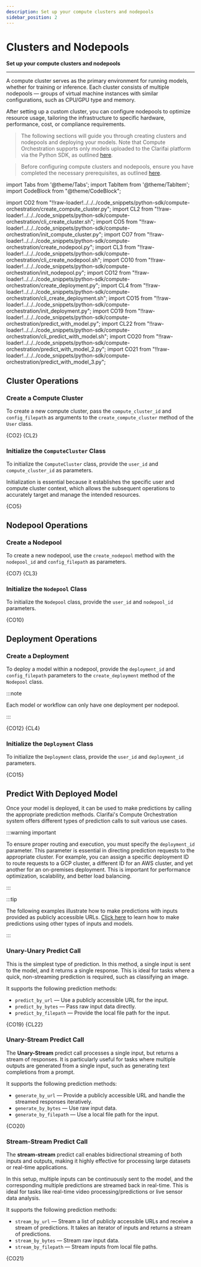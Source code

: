 ```yaml
---
description: Set up your compute clusters and nodepools
sidebar_position: 2
---
```



# Clusters and Nodepools

**Set up your compute clusters and nodepools**

<hr />

A compute cluster serves as the primary environment for running models, whether for training or inference. Each cluster consists of multiple nodepools — groups of virtual machine instances with similar configurations, such as CPU/GPU type and memory.

After setting up a custom cluster, you can configure nodepools to optimize resource usage, tailoring the infrastructure to specific hardware, performance, cost, or compliance requirements.

> The following sections will guide you through creating clusters and nodepools and deploying your models. Note that Compute Orchestration supports only models uploaded to the Clarifai platform via the Python SDK, as outlined [here](model-upload.md).

> Before configuring compute clusters and nodepools, ensure you have completed the necessary prerequisites, as outlined [here](README.mdx#prerequisites).

import Tabs from '@theme/Tabs';
import TabItem from '@theme/TabItem';
import CodeBlock from "@theme/CodeBlock";

import CO2 from "!!raw-loader!../../../code_snippets/python-sdk/compute-orchestration/create_compute_cluster.py";
import CL2 from "!!raw-loader!../../../code_snippets/python-sdk/compute-orchestration/cli_create_cluster.sh";
import CO5 from "!!raw-loader!../../../code_snippets/python-sdk/compute-orchestration/init_compute_cluster.py";
import CO7 from "!!raw-loader!../../../code_snippets/python-sdk/compute-orchestration/create_nodepool.py";
import CL3 from "!!raw-loader!../../../code_snippets/python-sdk/compute-orchestration/cli_create_nodepool.sh";
import CO10 from "!!raw-loader!../../../code_snippets/python-sdk/compute-orchestration/init_nodepool.py";
import CO12 from "!!raw-loader!../../../code_snippets/python-sdk/compute-orchestration/create_deployment.py";
import CL4 from "!!raw-loader!../../../code_snippets/python-sdk/compute-orchestration/cli_create_deployment.sh";
import CO15 from "!!raw-loader!../../../code_snippets/python-sdk/compute-orchestration/init_deployment.py";
import CO19 from "!!raw-loader!../../../code_snippets/python-sdk/compute-orchestration/predict_with_model.py";
import CL22 from "!!raw-loader!../../../code_snippets/python-sdk/compute-orchestration/cli_predict_with_model.sh";
import CO20 from "!!raw-loader!../../../code_snippets/python-sdk/compute-orchestration/predict_with_model_2.py";
import CO21 from "!!raw-loader!../../../code_snippets/python-sdk/compute-orchestration/predict_with_model_3.py";


## Cluster Operations

### Create a Compute Cluster

To create a new compute cluster, pass the `compute_cluster_id` and `config_filepath` as arguments to the `create_compute_cluster` method of the `User` class.

<Tabs>
<TabItem value="python" label="Python">
    <CodeBlock className="language-python">{CO2}</CodeBlock>
</TabItem>
<TabItem value="bash" label="Bash">
    <CodeBlock className="language-yaml">{CL2}</CodeBlock>
</TabItem>
</Tabs>


### Initialize the `ComputeCluster` Class

To initialize the `ComputeCluster` class, provide the `user_id` and `compute_cluster_id` as parameters. 

Initialization is essential because it establishes the specific user and compute cluster context, which allows the subsequent operations to accurately target and manage the intended resources.

<Tabs>
<TabItem value="python" label="Python">
    <CodeBlock className="language-python">{CO5}</CodeBlock>
</TabItem>
</Tabs>


## Nodepool Operations

### Create a Nodepool

To create a new nodepool, use the `create_nodepool` method with the `nodepool_id` and `config_filepath` as parameters.

<Tabs>
<TabItem value="python" label="Python">
    <CodeBlock className="language-python">{CO7}</CodeBlock>
</TabItem>
<TabItem value="bash" label="Bash">
    <CodeBlock className="language-yaml">{CL3}</CodeBlock>
</TabItem>
</Tabs>


### Initialize the `Nodepool` Class

To initialize the `Nodepool` class, provide the `user_id` and `nodepool_id` parameters. 

<Tabs>
<TabItem value="python" label="Python">
    <CodeBlock className="language-python">{CO10}</CodeBlock>
</TabItem>
</Tabs>

## Deployment Operations

### Create a Deployment

To deploy a model within a nodepool, provide the `deployment_id` and `config_filepath` parameters to the `create_deployment` method of the `Nodepool` class.

:::note

Each model or workflow can only have one deployment per nodepool.

:::

<Tabs>
<TabItem value="python" label="Python">
    <CodeBlock className="language-python">{CO12}</CodeBlock>
</TabItem>
<TabItem value="bash" label="Bash">
    <CodeBlock className="language-yaml">{CL4}</CodeBlock>
</TabItem>
</Tabs>


### Initialize the `Deployment` Class

To initialize the `Deployment` class, provide the `user_id` and `deployment_id` parameters. 

<Tabs>
<TabItem value="python" label="Python">
    <CodeBlock className="language-python">{CO15}</CodeBlock>
</TabItem>
</Tabs>



## Predict With Deployed Model

Once your model is deployed, it can be used to make predictions by calling the appropriate prediction methods. Clarifai's Compute Orchestration system offers different types of prediction calls to suit various use cases.

:::warning important

To ensure proper routing and execution, you must specify the `deployment_id` parameter. This parameter is essential in directing prediction requests to the appropriate cluster. For example, you can assign a specific deployment ID to route requests to a GCP cluster, a different ID for an AWS cluster, and yet another for an on-premises deployment. This is important for performance optimization, scalability, and better load balancing. 

:::

:::tip

The following examples illustrate how to make predictions with inputs provided as publicly accessible URLs. [Click here](https://docs.clarifai.com/sdk/Inference-from-AI-Models/) to learn how to make predictions using other types of inputs and models. 

:::

### Unary-Unary Predict Call

This is the simplest type of prediction. In this method, a single input is sent to the model, and it returns a single response. This is ideal for tasks where a quick, non-streaming prediction is required, such as classifying an image.

It supports the following prediction methods:

- `predict_by_url`  — Use a publicly accessible URL for the input.
- `predict_by_bytes` — Pass raw input data directly.
- `predict_by_filepath` — Provide the local file path for the input. 

<Tabs>
<TabItem value="python" label="Python">
    <CodeBlock className="language-python">{CO19}</CodeBlock>
</TabItem>
<TabItem value="bash" label="Bash">
    <CodeBlock className="language-yaml">{CL22}</CodeBlock>
</TabItem>
</Tabs>

### Unary-Stream Predict Call 

The **Unary-Stream** predict call processes a single input, but returns a stream of responses. It is particularly useful for tasks where multiple outputs are generated from a single input, such as generating text completions from a prompt.

It supports the following prediction methods:

- `generate_by_url`  — Provide a publicly accessible URL and handle the streamed responses iteratively.
- `generate_by_bytes` — Use raw input data.
- `generate_by_filepath` — Use a local file path for the input.

<Tabs>
<TabItem value="python" label="Python">
    <CodeBlock className="language-python">{CO20}</CodeBlock>
</TabItem>
</Tabs>

###  Stream-Stream Predict Call 

The **stream-stream** predict call enables bidirectional streaming of both inputs and outputs, making it highly effective for processing large datasets or real-time applications.

In this setup, multiple inputs can be continuously sent to the model, and the corresponding multiple predictions are streamed back in real-time. This is ideal for tasks like real-time video processing/predictions or live sensor data analysis.

It supports the following prediction methods:

- `stream_by_url` — Stream a list of publicly accessible URLs and receive a stream of predictions. It takes an iterator of inputs and returns a stream of predictions.
- `stream_by_bytes` — Stream raw input data.
- `stream_by_filepath` — Stream inputs from local file paths.

<Tabs>
<TabItem value="python" label="Python">
    <CodeBlock className="language-python">{CO21}</CodeBlock>
</TabItem>
</Tabs>
